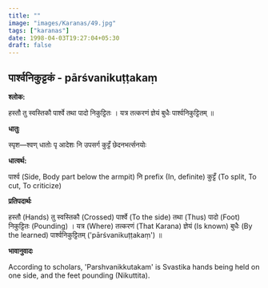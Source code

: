 ```yaml
---
title: ""
image: "images/Karanas/49.jpg"
tags: ["karanas"]
date: 1998-04-03T19:27:04+05:30
draft: false
---
```


## पार्श्वनिकुट्टकं - pārśvanikuṭṭakaṃ

**श्लोक:**

हस्तौ तु स्वस्तिकौ पार्श्वे तथा पादो निकुट्टितः । यत्र तत्करणं ज्ञेयं बुधैः पार्श्वनिकुट्टितम् ॥

**धातुः**

स्पृश—श्वण् धातोः पृ आदेशः
नि उपसर्ग​ कुट्टँ छेदनभर्त्सनयोः

**धात्वर्थ:**

पार्श्व (Side, Body part below the armpit)
नि prefix (In, definite) कुट्टँ (To split, To cut, To criticize)

**प्रतिपदार्थः**

हस्तौ (Hands) तु स्वस्तिकौ (Crossed) पार्श्वे (To the side) तथा (Thus) पादो (Foot) निकुट्टितः (Pounding) । यत्र (Where) तत्करणं (That Karana) ज्ञेयं (Is known) बुधैः (By the learned) पार्श्वनिकुट्टितम् ('pārśvanikuṭṭakaṃ') ॥

**भावानुवादः**

According to scholars, 'Parshvanikkutakam' is Svastika hands being held on one side, and the feet pounding (Nikuttita).
